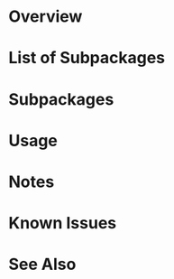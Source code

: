 # Overview


# List of Subpackages


# Subpackages




# Usage


# Notes


# Known Issues


# See Also

